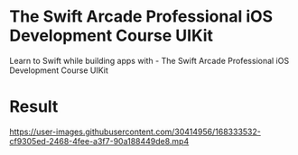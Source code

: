 # The Swift Arcade Professional iOS Development Course UIKit
Learn to Swift while building apps with - The Swift Arcade Professional iOS Development Course UIKit

# Result

https://user-images.githubusercontent.com/30414956/168333532-cf9305ed-2468-4fee-a3f7-90a188449de8.mp4


